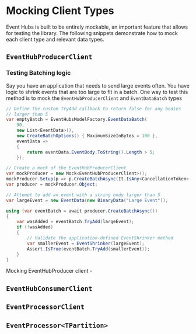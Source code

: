 
# Mocking Client Types
Event Hubs is built to be entirely mockable, an important feature that allows for testing the library. The following snippets demonstrate how to mock each client type and relevant data types.

## `EventHubProducerClient`

### Testing Batching logic
Say you have an application that needs to send large events often. You have logic to shrink events that are too large to fit in a batch. One way to test this method is to mock the `EventHubProducerClient` and `EventDataBatch` types 

```C# Snippet:EventHubs_Sample11_Validating
// Define the custom TryAdd callback to return false for any bodies
// larger than 5
var emptyBatch = EventHubsModelFactory.EventDataBatch(
    90,
    new List<EventData>(),
    new CreateBatchOptions() { MaximumSizeInBytes = 100 },
    eventData =>
    {
        return eventData.EventBody.ToString().Length > 5;
    });

// Create a mock of the EventHubProducerClient
var mockProducer = new Mock<EventHubProducerClient>();
mockProducer.Setup(p => p.CreateBatchAsync(It.IsAny<CancellationToken>())).ReturnsAsync(emptyBatch);
var producer = mockProducer.Object;

// Attempt to add an event with a string body larger than 5
var largeEvent = new EventData(new BinaryData("Large Event"));

using (var eventBatch = await producer.CreateBatchAsync())
{
    var wasAdded = eventBatch.TryAdd(largeEvent);
    if (!wasAdded)
    {
        // Validate the application-defined EventShrinker method
        var smallerEvent = EventShrinker(largeEvent);
        Assert.IsTrue(eventBatch.TryAdd(smallerEvent));
    }
}
```

Mocking EventHubProducer client - 

## `EventHubConsumerClient`


## `EventProcessorClient`


## `EventProcessor<TPartition>`
